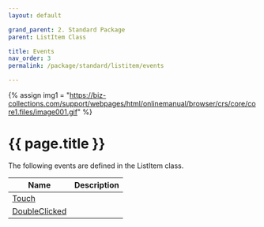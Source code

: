 ```yaml
---
layout: default

grand_parent: 2. Standard Package
parent: ListItem Class

title: Events
nav_order: 3
permalink: /package/standard/listitem/events

---
```

{% assign img1 = "https://biz-collections.com/support/webpages/html/onlinemanual/browser/crs/core/core1.files/image001.gif" %}


# {{ page.title }}

The following events are defined in the ListItem class.


|Name       |  Description |
|----------	|--------------|
|[Touch](/package/standard/listitem/events/touch)       | |
|[DoubleClicked](/package/standard/listitem/events/doubleclicked)       | |